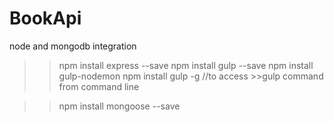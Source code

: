 # BookApi
node and mongodb integration


>>npm install express --save 
>>npm install gulp --save
>>npm install gulp-nodemon
>>npm install gulp -g //to access >>gulp command from command line

>>npm install mongoose --save
